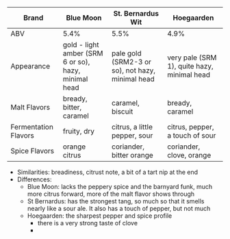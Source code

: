  Brand| Blue Moon | St. Bernardus Wit | Hoegaarden
 --|--|--|--
 ABV | 5.4% | 5.5%|4.9%
 Appearance | gold - light amber (SRM 6 or so), hazy, minimal head | pale gold (SRM2-3 or so), not hazy, minimal head | very pale (SRM 1), quite hazy, minimal head
 Malt Flavors | bready, bitter, caramel | caramel, biscuit | bready, caramel
 Fermentation Flavors | fruity, dry | citrus, a little pepper, sour | citrus, pepper, a touch of sour
 Spice Flavors | orange citrus | coriander, bitter orange | coriander, clove, orange
 
 * Similarities: breadiness, citrust note, a bit of a tart nip at the end
 * Differences:
	 * Blue Moon: lacks the peppery spice and the barnyard funk, much more citrus forward, more of the malt flavor shows through
	 * St Bernardus: has the strongest tang, so much so that it smells nearly like a sour ale. It also has a touch of pepper, but not much
	 * Hoegaarden: the sharpest pepper and spice profile
		 * there is a very strong taste of clove
		 * 